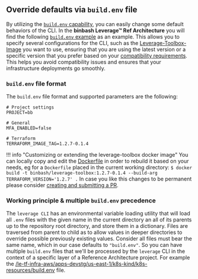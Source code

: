 ## Override defaults via `build.env` file
By utilizing the [`build.env` capability](https://github.com/binbashar/leverage/blob/master/leverage/conf.py), you can
easily change some default behaviors of the CLI. In the **binbash Leverage™ Ref
Architecture** you will find the following
[`build.env` example](https://github.com/binbashar/le-tf-infra-aws/blob/master/build.env) as an example. 
This allows you to specify several configurations for the CLI, such as the
[Leverage-Toolbox-Image](https://hub.docker.com/repository/docker/binbash/leverage-toolbox/general) you want to
use, ensuring that you are using the latest version or a specific version that you prefer based on your [compatibility
requirements](https://leverage.binbash.com.ar/work-with-us/releases/versions-compatibility-matrix/#compatibility-matrix).
This helps you avoid compatibility issues and ensures that your infrastructure deployments go smoothly.

### `build.env` file format
The `build.env` file format and supported parameters are the following:

```
# Project settings
PROJECT=bb

# General
MFA_ENABLED=false

# Terraform
TERRAFORM_IMAGE_TAG=1.2.7-0.1.4
```

!!! info "Customizing or extending the leverage-toolbox docker image"
    You can locally copy and edit the [Dockerfile](https://github.com/binbashar/le-docker-leverage-toolbox/blob/master/Dockerfile)
    in order to rebuild it based on your needs, eg for a `Dockerfile` placed in the current working directory:
    `$ docker build -t binbash/leverage-toolbox:1.2.7-0.1.4 --build-arg TERRAFORM_VERSION='1.2.7' .`
    In case you like this changes to be permanent please consider 
    [creating and submitting a PR](https://github.com/binbashar/leverage/pulls).

### Working principle & multiple `build.env` precedence

The `leverage CLI` has an environmental variable loading utility that will load all `.env` files with the given name in 
the current directory an all of its parents up to the repository root directory, and store them in a dictionary.
Files are traversed from parent to child as to allow values in deeper directories to override possible
previously existing values.
Consider all files must bear the same name, which in our case defaults to `"build.env"`. So you can have multiple 
`build.env` files that we'll be processed by the `leverage` CLI in the context of a specific layer of a 
Reference Architecture project. 
For example the [/le-tf-infra-aws/apps-devstg/us-east-1/k8s-kind/k8s-resources/build.env](https://github.com/binbashar/le-tf-infra-aws/blob/master/apps-devstg/us-east-1/k8s-kind/k8s-resources/build.env) file. 
